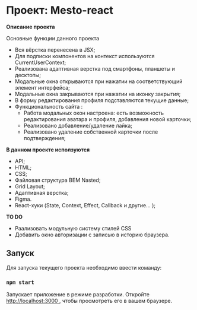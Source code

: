 # Проект: Mesto-react

**Описание проекта**

Основные функции данного проекта 
- Вся вёрстка перенесена в JSX;
- Для подписки компонентов на контекст используются CurrentUserContext;
- Реализована адаптивная верстка под смартфоны, планшеты и десктопы;
- Модальные окна открываются при нажатии на соответствующий элемент интерфейса;
- Модальные окна закрываются при нажатии на иконку закрытия;
- В форму редактирования профиля подставляются текущие данные;
- Функциональность сайта :
  * Работа модальных окон настроена: есть возможность редактирования аватара и профиля, добавления новой карточки;
  * Реализовано добавление/удаление лайка;
  * Реализовано удаление собственной карточки после подтверждения;

**В данном проекте исползуются**

- API;
- HTML;
- CSS;
- Файловая структура BEM Nasted;
- Grid Layout;
- Адаптивная верстка;
- Figma.
- React-хуки (State, Context, Effect, Callback и другие... );

**TO DO**

- Раализовать модульную систему стилей CSS
- Добавить окно авторизации с записью в историю браузера.

## Запуск

Для запуска текущего проекта необходимо ввести команду:

### `npm start`

Запускает приложение в режиме разработки.
Откройте [http://localhost:3000 ](http://localhost:3000 ), чтобы просмотреть его в вашем браузере.

